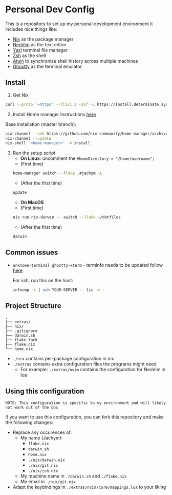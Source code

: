 # Personal Dev Config
This is a repository to set up my personal development environment it includes nice things like:
- [Nix](https://nixos.org/) as the package manager
- [NeoVim](https://www.neovim.io/) as the text editor
- [Yazi](https://www.yazi-rs.github.io/) terminal file manager
- [Zsh](https://www.zsh.org/) as the shell
- [Atuin](https:https://atuin.sh/) to synchronize shell history across multiple machines
- [Ghostty](https://ghostty.org/) as the terminal emulator


## Install
1. Get Nix
```sh
curl --proto '=https' --tlsv1.2 -sSf -L https://install.determinate.systems/nix | sh -s -- install
```
2. Install Home manager
Instructions [here](https://nix-community.github.io/home-manager/index.xhtml#sec-install-standalone)

Base installation (master branch):
```sh
nix-channel --add https://github.com/nix-community/home-manager/archive/master.tar.gz home-manager
nix-channel --update
nix-shell '<home-manager>' -A install
```

3. Run the setup script
    - **On Linux**: uncomment the `#homeDirectory = "/home/username";`
    - (First time)
    ```sh
    home-manager switch --flake .#jachym -L
    ```
    - (After the first time)
    ```sh
    update
    ```
    - **On MacOS**
    - (First time)
    ```sh
    nix run nix-darwin -- switch --flake ~/dotfiles
    ```
    - (After the first time)
    ```sh
    darwin
    ```
## Common issues
- `unknown-terminal ghostty-xterm` - terminfo needs to be updated follow [here](https://github.com/ghostty-org/ghostty?tab=readme-ov-file#terminfo)

  For ssh, run this on the host:
  ```sh
  infocmp -x | ssh YOUR-SERVER -- tic -x -
  ```
## Project Structure
```plaintext
.
├── extras/
├── nix/
├── .gitignore
├── darwin.sh
├── flake.lock
├── flake.nix
└── home.nix
```
- `./nix` contains per-package configuration in nix
- `./extras` contains extra configuration files the programs might need
    - For example: `./extras/nvim` contains the configuration for NeoVim in lua


## Using this configuration
```
NOTE: This configuration is specific to my environment and will likely not work out of the box
```
If you want to use this configuration, you can fork this repository and make the following changes:
- Replace any occurences of:
    - My name (Jachym):
        - `flake.nix`
        - `darwin.sh`
        - `home.nix`
        - `./nix/darwin.nix`
        - `./nix/git.nix`
        - `./nix/zsh.nix`
    - My machine name in `./darwin.sh` and `./flake.nix`
    - My email in `./nix/git.nix`
- Adapt the keybindings in `./extras/nvim/core/mappings.lua` to your liking


